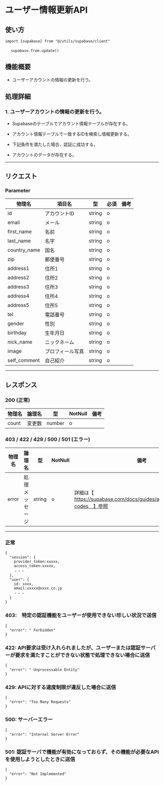 # ユーザー情報更新API

## 使い方

```
import {supabase} from "@/utils/supabase/client"

　 supabase.from.update()
```

## 機能概要

- ユーザーアカウントの情報の更新を行う。

## 処理詳細

### 1. ユーザーアカウントの情報の更新を行う。

- Supabaseのテーブルでアカウント情報テーブルが存在する。
- アカウント情報テーブルで一致するIDを検索し情報更新する。
- 下記条件を満たした場合、認証に成功する。

- アカウントのデータが存在する。
---

## リクエスト

### Parameter

| 物理名          | 項目名      | 型     | 必須 | 備考     |
|--------------|----------| ------| ----|-----------|
| id           | アカウントID  | string | o    |           |
| email        | メール      | string | o    |           |
| first_name   | 名前       | string | o     |         |
| last_name    | 名字       | string | o     |         |
| country_name | 国名       | string | o     |         |
| zip          | 郵便番号     | string | o     |         |
| address1     | 住所1      | string | o     |         |
| address2     | 住所2      | string | o     |         |
| address3     | 住所3      | string | o     |         |
| address4     | 住所4      | string | o     |         |
| address5     | 住所5      | string | o     |         |
| tel          | 電話番号     | string | o     |         |
| gender       | 性別       | string | o     |         |
| birthday     | 生年月日     | string | o     |         |
| nick_name    | ニックネーム   | string | o     |         |
| image        | プロフィール写真 | string | o     |         |
| self_comment | 自己紹介     | string | o     |         |

---

## レスポンス

### 200 (正常)

| 物理名   | 論理名     | 型      | NotNull | 備考                 |
|-------|---------|--------|---------|--------------------|
| count | 変更数     | number | o       |                    |


### 403 / 422 / 429 / 500 / 501 (エラー)

| 物理名  | 論理名     | 型      | NotNull | 備考                                 |
|------|---------|--------|---------|------------------------------------|
| error | 処理メッセージ | string | o       | 詳細は【　https://supabase.com/docs/guides/auth/debugging/error-codes　】参照 |

---

### 正常

```jsonc
{
  "session": {
    provider_token:xxxxx,
    access_token:xxxxx,
    ・・・
  },
  "user": {
    id: xxxx,
    email:xxxxx@xxxx.co.jp
    ・・・
  }
}
```

### 403:　特定の認証機能をユーザーが使用できない珍しい状況で送信

```jsonc
{
  "error": " Forbidden"
}

```

### 422: API要求は受け入れられましたが、ユーザーまたは認証サーバーが要求を満たすことができない状態で処理できない場合に送信

```jsonc
{
  "error": " Unprocessable Entity"
}
```

### 429: APIに対する速度制限が違反した場合に送信

```jsonc
{
  "error": "Too Many Requests"
}
```

### 500: サーバーエラー

```jsonc
{
  "error": "Internal Server Error"
}
```

### 501: 認証サーバで機能が有効になっておらず、その機能が必要なAPIを使用しようとしたときに送信

```jsonc
{
  "error": "Not Implemented"
}
```